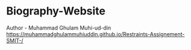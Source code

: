 # Biography-Website
Author - Muhammad Ghulam Muhi-ud-din
<br/>
https://muhammadghulammuhiuddin.github.io/Restraints-Assignement-SMIT-/

